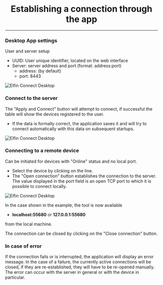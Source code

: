 <h1 align="center">Establishing a connection through the app</h1>

---

### Desktop App settings

User and server setup

-   UUID: User unique identifier, located on the web interface
-   Server: server address and port (format: address:port)
    -   address: <span id="location"></span> (by default)
    -   port: 8443

![Elfin Connect Desktop](contents/_gfx/gfx-2-3-1.png)

### Connect to the server

The "Apply and Connect" button will attempt to connect, if successful the table will show the devices registered to the user.

-   If the data is formally correct, the application saves it and will try to connect automatically with this data on subsequent startups.

![Elfin Connect Desktop](contents/_gfx/gfx-2-3-2.png)

### Connecting to a remote device

Can be initiated for devices with "Online" status and no local port.

-   Select the device by clicking on the line.
-   The "Open connection" button establishes the connection to the server. The value displayed in the port field is an open TCP port to which it is possible to connect locally.

![Elfin Connect Desktop](contents/_gfx/gfx-2-3-3.png)

In the case shown in the example, the tool is now available

-   **localhost:55680** or **127.0.0.1:55680**

from the local machine.

The connection can be closed by clicking on the "Close connection" button.

### In case of error

If the connection fails or is interrupted, the application will display an error message. In the case of a failure, the currently active connections will be closed, if they are re-established, they will have to be re-opened manually.
The error can occur with the server in general or with the device in particular.
